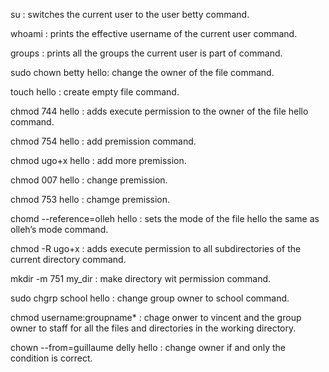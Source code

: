  su : switches the current user to the user betty command.

whoami : prints the effective username of the current user command.

groups : prints all the groups the current user is part of command.

sudo chown betty hello: change the owner of the file command.

touch hello : create empty file command.

chmod 744 hello : adds execute permission to the owner of the file hello command.

chmod 754 hello : add premission command.

chmod ugo+x hello : add more premission.

chmod 007 hello : change premission.

chmod 753 hello : chamge premission.

chomd --reference=olleh hello : sets the mode of the file hello the same as olleh’s mode command.

chmod -R ugo+x : adds execute permission to all subdirectories of the current directory command.

mkdir -m 751 my_dir : make directory wit permission command.

sudo chgrp school hello : change group owner to school command.

chmod username:groupname* : chage onwer  to vincent and the group owner to staff for all the files and directories in the working directory.

chown --from=guillaume delly hello : change owner if and only the condition is correct.

